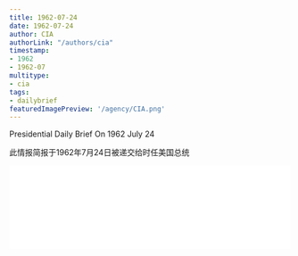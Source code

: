 ```yaml
---
title: 1962-07-24
date: 1962-07-24
author: CIA 
authorLink: "/authors/cia"
timestamp: 
- 1962
- 1962-07
multitype: 
- cia
tags: 
- dailybrief
featuredImagePreview: '/agency/CIA.png'
---
```



Presidential Daily Brief On 1962 July 24

此情报简报于1962年7月24日被递交给时任美国总统

<!--more-->





<div id="over" style="width:100%; overflow:hidden"> <iframe id="sFrame" name="sFrame" frameborder="no" border="0"  allowfullscreen marginwidth="0" scrolling="no" src = " /CIA/1962-07-24.html "  style = " position:absulute; width: 806px; top: 300;" > </iframe> </div>